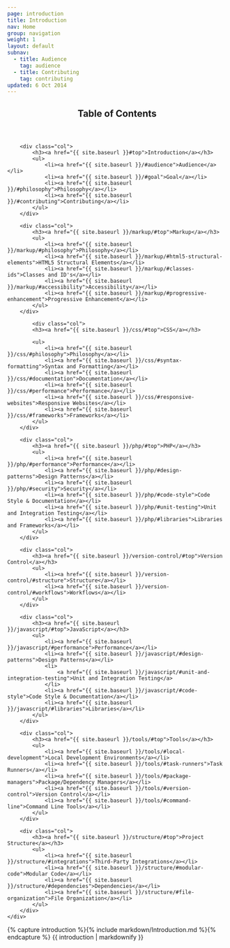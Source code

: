 ```yaml
---
page: introduction
title: Introduction
nav: Home
group: navigation
weight: 1
layout: default
subnav:
  - title: Audience
    tag: audience
  - title: Contributing
    tag: contributing
updated: 6 Oct 2014
---
```


<div class="toc">
	<div class="toc-content">
		<header>
			<h2>Table of Contents</h2>
		</header>

		<div class="col">
			<h3><a href="{{ site.baseurl }}#top">Introduction</a></h3>
			<ul>
				<li><a href="{{ site.baseurl }}/#audience">Audience</a></li>
				<li><a href="{{ site.baseurl }}/#goal">Goal</a></li>
				<li><a href="{{ site.baseurl }}/#philosophy">Philosophy</a></li>
				<li><a href="{{ site.baseurl }}/#contributing">Contributing</a></li>
			</ul>
		</div>

		<div class="col">
			<h3><a href="{{ site.baseurl }}/markup/#top">Markup</a></h3>
			<ul>
				<li><a href="{{ site.baseurl }}/markup/#philosophy">Philosophy</a></li>
				<li><a href="{{ site.baseurl }}/markup/#html5-structural-elements">HTML5 Structural Elements</a></li>
				<li><a href="{{ site.baseurl }}/markup/#classes-ids">Classes and ID's</a></li>
				<li><a href="{{ site.baseurl }}/markup/#accessibility">Accessibility</a></li>
				<li><a href="{{ site.baseurl }}/markup/#progressive-enhancement">Progressive Enhancement</a></li>
			</ul>
		</div>

			<div class="col">
			<h3><a href="{{ site.baseurl }}/css/#top">CSS</a></h3>

			<ul>
				<li><a href="{{ site.baseurl }}/css/#philosophy">Philosophy</a></li>
				<li><a href="{{ site.baseurl }}/css/#syntax-formatting">Syntax and Formatting</a></li>
				<li><a href="{{ site.baseurl }}/css/#documentation">Documentation</a></li>
				<li><a href="{{ site.baseurl }}/css/#performance">Performance</a></li>
				<li><a href="{{ site.baseurl }}/css/#responsive-websites">Responsive Websites</a></li>
				<li><a href="{{ site.baseurl }}/css/#frameworks">Frameworks</a></li>
			</ul>
		</div>

		<div class="col">
			<h3><a href="{{ site.baseurl }}/php/#top">PHP</a></h3>
			<ul>
				<li><a href="{{ site.baseurl }}/php/#performance">Performance</a></li>
				<li><a href="{{ site.baseurl }}/php/#design-patterns">Design Patterns</a></li>
				<li><a href="{{ site.baseurl }}/php/#security">Security</a></li>
				<li><a href="{{ site.baseurl }}/php/#code-style">Code Style & Documentation</a></li>
				<li><a href="{{ site.baseurl }}/php/#unit-testing">Unit and Integration Testing</a></li>
				<li><a href="{{ site.baseurl }}/php/#libraries">Libraries and Frameworks</a></li>
			</ul>
		</div>

		<div class="col">
			<h3><a href="{{ site.baseurl }}/version-control/#top">Version Control</a></h3>
			<ul>
				<li><a href="{{ site.baseurl }}/version-control/#structure">Structure</a></li>
				<li><a href="{{ site.baseurl }}/version-control/#workflows">Workflows</a></li>
			</ul>
		</div>

		<div class="col">
			<h3><a href="{{ site.baseurl }}/javascript/#top">JavaScript</a></h3>
			<ul>
				<li><a href="{{ site.baseurl }}/javascript/#performance">Performance</a></li>
				<li><a href="{{ site.baseurl }}/javascript/#design-patterns">Design Patterns</a></li>
				<li>
					<a href="{{ site.baseurl }}/javascript/#unit-and-integration-testing">Unit and Integration Testing</a>
				</li>
				<li><a href="{{ site.baseurl }}/javascript/#code-style">Code Style & Documentation</a></li>
				<li><a href="{{ site.baseurl }}/javascript/#libraries">Libraries</a></li>
			</ul>
		</div>

		<div class="col">
			<h3><a href="{{ site.baseurl }}/tools/#top">Tools</a></h3>
			<ul>
				<li><a href="{{ site.baseurl }}/tools/#local-development">Local Development Environments</a></li>
				<li><a href="{{ site.baseurl }}/tools/#task-runners">Task Runners</a></li>
				<li><a href="{{ site.baseurl }}/tools/#package-managers">Package/Dependency Managers</a></li>
				<li><a href="{{ site.baseurl }}/tools/#version-control">Version Control</a></li>
				<li><a href="{{ site.baseurl }}/tools/#command-line">Command Line Tools</a></li>
			</ul>
		</div>

		<div class="col">
			<h3><a href="{{ site.baseurl }}/structure/#top">Project Structure</a></h3>
			<ul>
				<li><a href="{{ site.baseurl }}/structure/#integrations">Third-Party Integrations</a></li>
				<li><a href="{{ site.baseurl }}/structure/#modular-code">Modular Code</a></li>
				<li><a href="{{ site.baseurl }}/structure/#dependencies">Dependencies</a></li>
				<li><a href="{{ site.baseurl }}/structure/#file-organization">File Organization</a></li>
			</ul>
		</div>
	</div>
</div>

<div class="docs-section">
		{% capture introduction %}{% include markdown/Introduction.md %}{% endcapture %}
		{{ introduction | markdownify }}
</div>

